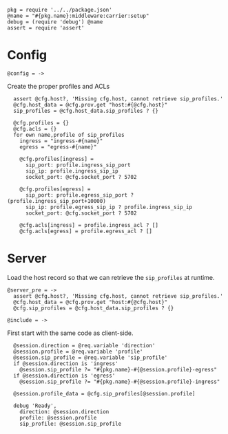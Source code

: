     pkg = require '../../package.json'
    @name = "#{pkg.name}:middleware:carrier:setup"
    debug = (require 'debug') @name
    assert = require 'assert'

Config
======

    @config = ->

Create the proper profiles and ACLs

      assert @cfg.host?, 'Missing cfg.host, cannot retrieve sip_profiles.'
      @cfg.host_data = @cfg.prov.get "host:#{@cfg.host}"
      sip_profiles = @cfg.host_data.sip_profiles ? {}

      @cfg.profiles = {}
      @cfg.acls = {}
      for own name,profile of sip_profiles
        ingress = "ingress-#{name}"
        egress = "egress-#{name}"

        @cfg.profiles[ingress] =
          sip_port: profile.ingress_sip_port
          sip_ip: profile.ingress_sip_ip
          socket_port: @cfg.socket_port ? 5702

        @cfg.profiles[egress] =
          sip_port: profile.egress_sip_port ? (profile.ingress_sip_port+10000)
          sip_ip: profile.egress_sip_ip ? profile.ingress_sip_ip
          socket_port: @cfg.socket_port ? 5702

        @cfg.acls[ingress] = profile.ingress_acl ? []
        @cfg.acls[egress] = profile.egress_acl ? []

Server
======

Load the host record so that we can retrieve the `sip_profiles` at runtime.

    @server_pre = ->
      assert @cfg.host?, 'Missing cfg.host, cannot retrieve sip_profiles.'
      @cfg.host_data = @cfg.prov.get "host:#{@cfg.host}"
      @cfg.sip_profiles = @cfg.host_data.sip_profiles ? {}

    @include = ->

First start with the same code as client-side.

      @session.direction = @req.variable 'direction'
      @session.profile = @req.variable 'profile'
      @session.sip_profile = @req.variable 'sip_profile'
      if @session.direction is 'ingress'
        @session.sip_profile ?= "#{pkg.name}-#{@session.profile}-egress"
      if @session.direction is 'egress'
        @session.sip_profile ?= "#{pkg.name}-#{@session.profile}-ingress"

      @session.profile_data = @cfg.sip_profiles[@session.profile]

      debug 'Ready',
        direction: @session.direction
        profile: @session.profile
        sip_profile: @session.sip_profile
